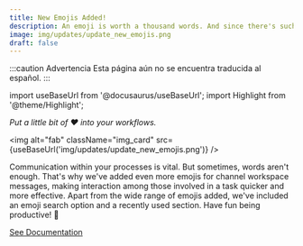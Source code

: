 ```yaml
---
title: New Emojis Added!
description: An emoji is worth a thousand words. And since there's such a broad spectrum of human emotions, it's only fair that our developers have painstakingly added even more emojis so that you can react correspondingly to text messages in the channel workspace.
image: img/updates/update_new_emojis.png
draft: false
---
```


:::caution Advertencia
Esta página aún no se encuentra traducida al español.
:::

import useBaseUrl from '@docusaurus/useBaseUrl'; 
import Highlight from '@theme/Highlight';


<div className="align-center">
<div className="card">
<div className="card__header">

<span className="hero__subtitle"><em>

Put a little bit of ❤️ into your workflows.

</em></span>

</div>
<div className="card__image">

<img alt="fab" className="img_card" src={useBaseUrl('img/updates/update_new_emojis.png')} />
<br/>

</div>
<div className="card__body">

Communication within your processes is vital. But sometimes, words aren't enough. That's why we've added even more emojis for channel workspace messages, making interaction among those involved in a task quicker and more effective. Apart from the wide range of emojis added, we've included an emoji search option and a recently used section. Have fun being productive! 🚀

</div>
<div className="card__footer text-center align-padding-center">

<a className="button button--info button--block" href="/docs/documentation/client/channels#chat-message-options">See Documentation</a>
<br/>

</div>
</div>
</div>

